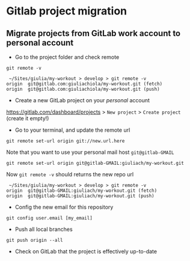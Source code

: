 # Gitlab project migration

## Migrate projects from GitLab work account to personal account

- Go to the project folder and check remote

```
git remote -v
```

```
 ~/Sites/giulia/my-workout > develop > git remote -v
origin	git@gitlab.com:giuliachiola/my-workout.git (fetch)
origin	git@gitlab.com:giuliachiola/my-workout.git (push)
```

- Create a new GitLab project on your _personal_ account

https://gitlab.com/dashboard/projects > `New project` > `Create project` (create it empty!)

- Go to your terminal, and update the remote url

```
git remote set-url origin git://new.url.here
```

Note that you want to use your personal mail host `git@gitlab-GMAIL`

```
git remote set-url origin git@gitlab-GMAIL:giuliach/my-workout.git
```

Now `git remote -v` should returns the new repo url

```
 ~/Sites/giulia/my-workout > develop > git remote -v
origin	git@gitlab-GMAIL:giuliach/my-workout.git (fetch)
origin	git@gitlab-GMAIL:giuliach/my-workout.git (push)
```

- Config the new email for this repository

```
git config user.email [my_email]
```

- Push all local branches

```
git push origin --all
```

- Check on GitLab that the project is effectively up-to-date
